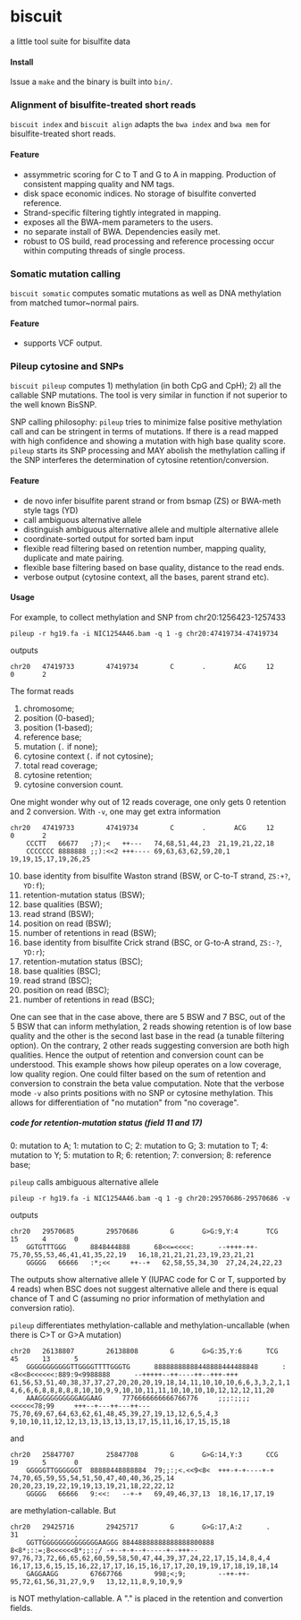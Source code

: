# biscuit
a little tool suite for bisulfite data

#### Install
Issue a `make` and the binary is built into `bin/`.

### Alignment of bisulfite-treated short reads
`biscuit index` and `biscuit align` adapts the `bwa index` and `bwa mem` for bisulfite-treated short reads.

#### Feature
- assymmetric scoring for C to T and G to A in mapping. Production of consistent mapping quality and NM tags.
- disk space economic indices. No storage of bisulfite converted reference.
- Strand-specific filtering tightly integrated in mapping.
- exposes all the BWA-mem parameters to the users.
- no separate install of BWA. Dependencies easily met.
- robust to OS build, read processing and reference processing occur within computing threads of single process.

### Somatic mutation calling
`biscuit somatic` computes somatic mutations as well as DNA methylation from matched tumor~normal pairs.

#### Feature
- supports VCF output.

### Pileup cytosine and SNPs
`biscuit pileup` computes 1) methylation (in both CpG and CpH); 2) all the callable SNP mutations. The tool is very similar in function if not superior to the well known BisSNP.

SNP calling philosophy: `pileup` tries to minimize false positive methylation call and can be stringent in terms of mutations. If there is a read mapped with high confidence and showing a mutation with high base quality score. `pileup` starts its SNP processing and MAY abolish the methylation calling if the SNP interferes the determination of cytosine retention/conversion.

#### Feature
- de novo infer bisulfite parent strand or from bsmap (ZS) or BWA-meth style tags (YD)
- call ambiguous alternative allele
- distinguish ambiguous alternative allele and multiple alternative allele
- coordinate-sorted output for sorted bam input
- flexible read filtering based on retention number, mapping quality, duplicate and mate pairing.
- flexible base filtering based on base quality, distance to the read ends.
- verbose output (cytosine context, all the bases, parent strand etc).

#### Usage

For example, to collect methylation and SNP from chr20:1256423-1257433
```Shell
pileup -r hg19.fa -i NIC1254A46.bam -q 1 -g chr20:47419734-47419734
```
outputs
```
chr20   47419733        47419734        C       .       ACG     12      0       2
```
The format reads
1) chromosome;
2) position (0-based);
3) position (1-based);
4) reference base;
5) mutation (`.` if none);
6) cytosine context (`.` if not cytosine);
7) total read coverage;
8) cytosine retention;
9) cytosine conversion count.

One might wonder why out of 12 reads coverage, one only gets 0 retention and 2 conversion. With `-v`, one may get extra information
```
chr20   47419733        47419734        C       .       ACG     12      0       2
    CCCTT   66677   ;7);<   ++---   74,68,51,44,23  21,19,21,22,18
    CCCCCCC 8888888 ;;):<<2 +++---- 69,63,63,62,59,20,1     19,19,15,17,19,26,25
```
10) base identity from bisulfite Waston strand (BSW, or C-to-T strand, `ZS:+?`, `YD:f`);
11) retention-mutation status (BSW);
12) base qualities (BSW);
13) read strand (BSW);
14) position on read (BSW);
15) number of retentions in read (BSW);
16) base identity from bisulfite Crick strand (BSC, or G-to-A strand, `ZS:-?`, `YD:r`);
17) retention-mutation status (BSC);
12) base qualities (BSC);
13) read strand (BSC);
14) position on read (BSC);
15) number of retentions in read (BSC);

One can see that in the case above, there are 5 BSW and 7 BSC, out of the 5 BSW that can inform methylation, 2 reads showing retention is of low base quality and the other is the second last base in the read (a tunable filtering option). On the contrary, 2 other reads suggesting conversion are both high qualities. Hence the output of retention and conversion count can be understood. This example shows how pileup operates on a low coverage, low quality region. One could filter based on the sum of retention and conversion to constrain the beta value computation. Note that the verbose mode `-v` also prints positions with no SNP or cytosine methylation. This allows for differentiation of "no mutation" from "no coverage".

##### code for retention-mutation status (field 11 and 17)

0: mutation to A;
1: mutation to C;
2: mutation to G;
3: mutation to T;
4: mutation to Y;
5: mutation to R;
6: retention;
7: conversion;
8: reference base;

`pileup` calls ambiguous alternative allele
```Shell
pileup -r hg19.fa -i NIC1254A46.bam -q 1 -g chr20:29570686-29570686 -v
```
outputs
```
chr20   29570685        29570686        G       G>G:9,Y:4       TCG     15      4       0
    GGTGTTTGGG      8848444888      68<<=<<<<:      --++++-++-      75,70,55,53,46,41,41,35,22,19   16,18,21,21,21,23,19,23,21,21
    GGGGG   66666   :*;<<     ++--+   62,58,55,34,30  27,24,24,22,23
```
The outputs show alternative allele Y (IUPAC code for C or T, supported by 4 reads) when BSC does not suggest alternative allele and there is equal chance of T and C (assuming no prior information of methylation and conversion ratio).

`pileup` differentiates methylation-callable and methylation-uncallable (when there is C>T or G>A mutation)
```
chr20   26138807        26138808        G       G>G:35,Y:6      TCG     45      13      5
    GGGGGGGGGGGTTGGGGTTTTGGGTG      88888888888448888444488848      :<8<<8<<<<<<:889:9<9988888      --+++++--++----++--+++-+++      61,56,53,51,40,38,37,37,27,20,20,20,19,18,14,11,10,10,10,6,6,3,3,2,1,1    4,6,6,6,8,8,8,8,8,10,10,9,9,10,10,11,11,10,10,10,10,12,12,12,11,20
    AAAGGGGGGGGGGAGGAAG     7776666666666766776     ;;;:;;;;<<<<<<78;99     +++--+---++---++---     75,70,69,67,64,63,62,61,48,45,39,27,19,13,12,6,5,4,3      9,10,10,11,12,12,13,13,13,13,13,17,15,11,16,17,15,15,18
```
and
```
chr20   25847707        25847708        G       G>G:14,Y:3      CCG     19      5       0
    GGGGGTTGGGGGGT  88888448888884  79;;:;<.<<9<8<  +++-+-+----+-+  74,70,65,59,55,54,51,50,47,40,40,36,25,14       20,20,23,19,22,19,19,13,19,21,18,22,22,12
    GGGGG   66666   9:<<:   --+-+   69,49,46,37,13  18,16,17,17,19
```
are methylation-callable. But
```
chr20   29425716        29425717        G       G>G:17,A:2      .       31      .       .
    GGTTGGGGGGGGGGGGGGAAGGG 88448888888888888800888 8<8*;::=;8<<<<<<8*;;:;/ -+--+-+--+-----+--+++-- 97,76,73,72,66,65,62,60,59,58,50,47,44,39,37,24,22,17,15,14,8,4,4 16,17,13,6,15,15,16,22,17,17,16,15,16,17,17,20,19,19,17,18,19,18,14
    GAGGAAGG        67667766        998;<;9;        --++-++-        95,72,61,56,31,27,9,9   13,12,11,8,9,10,9,9
```
is NOT methylation-callable. A "." is placed in the retention and convertion fields.